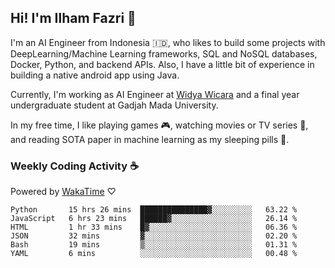 ## Hi! I'm Ilham Fazri 👋

I'm an AI Engineer from Indonesia 🇮🇩, who likes to build some projects with DeepLearning/Machine Learning frameworks, SQL and NoSQL databases, Docker, Python, and backend APIs. Also, I have a little bit of experience in building a native android app using Java.

Currently, I'm working as AI Engineer at [Widya Wicara](https://widyawicara.com) and a final year undergraduate student at Gadjah Mada University. 

In my free time, I like playing games 🎮, watching movies or TV series 🍿, and reading SOTA paper in machine learning as my sleeping pills 💊. 

### Weekly Coding Activity ☕
Powered by [WakaTime](https://wakatime.com/) ♡
<!--START_SECTION:waka-->

```text
Python       15 hrs 26 mins  ███████████████▓░░░░░░░░░   63.22 %
JavaScript   6 hrs 23 mins   ██████▓░░░░░░░░░░░░░░░░░░   26.14 %
HTML         1 hr 33 mins    █▓░░░░░░░░░░░░░░░░░░░░░░░   06.36 %
JSON         32 mins         ▓░░░░░░░░░░░░░░░░░░░░░░░░   02.20 %
Bash         19 mins         ▒░░░░░░░░░░░░░░░░░░░░░░░░   01.31 %
YAML         6 mins          ░░░░░░░░░░░░░░░░░░░░░░░░░   00.48 %
```

<!--END_SECTION:waka-->
